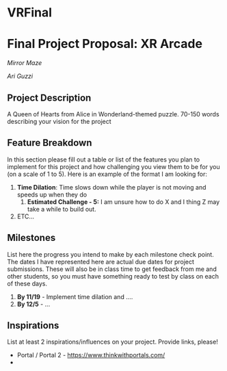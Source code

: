# VRFinal

# Final Project Proposal: XR Arcade

*Mirror Maze*

*Ari Guzzi*

## Project Description

A Queen of Hearts from Alice in Wonderland-themed puzzle. 70-150 words describing your vision for the project

## Feature Breakdown

In this section please fill out a table or list of the features you plan to implement for this project and how challenging you view them to be for you (on a scale of 1 to 5). Here is an example of the format I am looking for:

1. **Time Dilation**: Time slows down while the player is not moving and speeds up when they do
    1. **Estimated Challenge - 5:** I am unsure how to do X and I thing Z may take a while to build out.
2. ETC…

## Milestones

List here the progress you intend to make by each milestone check point. The dates I have represented here are actual due dates for project submissions. These will also be in class time to get feedback from me and other students, so you must have something ready to test by class on each of these days.

1. **By 11/19** - Implement time dilation and ….
2. **By 12/5** - …

## Inspirations

List at least 2 inspirations/influences on your project. Provide links, please!
- Portal / Portal 2 - https://www.thinkwithportals.com/
- 
